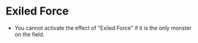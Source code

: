 # Exiled Force

*   You cannot activate the effect of "Exiled Force" if it is the only monster on the field.
